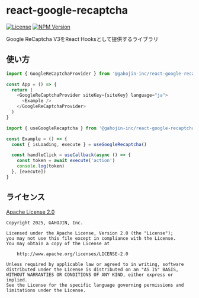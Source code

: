 # react-google-recaptcha

[![License](https://img.shields.io/badge/License-Apache%202.0-blue.svg)](https://opensource.org/licenses/Apache-2.0)
[![NPM Version](https://img.shields.io/npm/v/%40gahojin-inc%2Freact-google-recaptcha?activeTab=versions)](https://www.npmjs.com/package/@gahojin-inc/react-google-recaptcha)

Google ReCaptcha V3をReact Hooksとして提供するライブラリ

## 使い方

```javascript
import { GoogleReCaptchaProvider } from '@gahojin-inc/react-google-recaptcha'

const App = () => {
  return (
    <GoogleReCaptchaProvider siteKey={siteKey} language="ja">
      <Example />
    </GoogleReCaptchaProvider>
  )
}
```

```javascript
import { useGoogleRecaptcha } from '@gahojin-inc/react-google-recaptcha'

const Example = () => {
  const { isLoading, execute } = useGoogleRecaptcha()

  const handleClick = useCallback(async () => {
    const token = await execute('action')
    console.log(token)
  }, [execute])
}
```


## ライセンス

[Apache License 2.0](https://www.apache.org/licenses/LICENSE-2.0)

```
Copyright 2025, GAHOJIN, Inc.

Licensed under the Apache License, Version 2.0 (the "License");
you may not use this file except in compliance with the License.
You may obtain a copy of the License at

    http://www.apache.org/licenses/LICENSE-2.0

Unless required by applicable law or agreed to in writing, software
distributed under the License is distributed on an "AS IS" BASIS,
WITHOUT WARRANTIES OR CONDITIONS OF ANY KIND, either express or implied.
See the License for the specific language governing permissions and
limitations under the License.
```